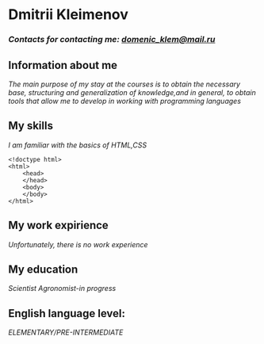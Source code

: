 # Dmitrii Kleimenov
### *Contacts for contacting me: domenic_klem@mail.ru*
## Information about me
 *The main purpose of my stay at the courses is to obtain the necessary base, structuring and generalization of knowledge,and in general, to obtain tools that allow me to develop in working with programming languages*
## My skills
*I am familiar with the basics of HTML,CSS*

    <!doctype html>
    <html>
        <head>
        </head>
        <body>
        </body>
    </html>

## My work expirience
*Unfortunately, there is no work experience*
## My education
*Scientist Agronomist-in progress*
## English language level:
*ELEMENTARY/PRE-INTERMEDIATE*